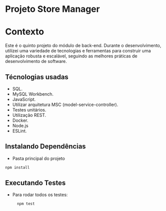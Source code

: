 # Projeto Store Manager

# Contexto
Este é o quinto projeto do módulo de back-end. Durante o desenvolvimento, utilizei uma variedade de tecnologias e ferramentas para construir uma aplicação robusta e escalável, seguindo as melhores práticas de desenvolvimento de software.

## Técnologias usadas

* SQL.
* MySQL Workbench.
* JavaScript.
* Utilizar arquitetura MSC (model-service-controller).
* Testes unitários.
* Utilização REST.
* Docker.
* Node.js
* ESLint.

## Instalando Dependências

* Pasta principal do projeto
```bash
npm install
``` 

## Executando Testes

* Para rodar todos os testes:

  ```
    npm test
  ```
